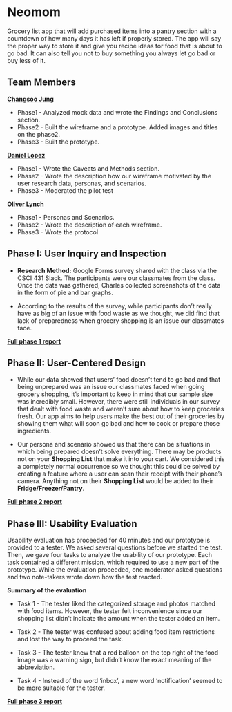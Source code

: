 # Neomom

Grocery list app that will add purchased items into a pantry section with a countdown of how many days it has left if properly stored. The app will say the proper way to store it and give you recipe ideas for food that is about to go bad. It can also tell you not to buy something you always let go bad or buy less of it.


## Team Members

**[__Changsoo Jung__](https://usabilityengineering.github.io/uxportfolio-cjung5/)**
 * Phase1 - Analyzed mock data and wrote the Findings and Conclusions section.
 * Phase2 - Built the wireframe and a prototype. Added images and titles on the phase2.
 * Phase3 - Built the prototype.
 
**[__Daniel Lopez__](https://usabilityengineering.github.io/uxportfolio-dlopez77-csuchico/)**
 * Phase1 - Wrote the Caveats and Methods section.
 * Phase2 - Wrote the description how our wireframe motivated by the user research data, personas, and scenarios.
 * Phase3 - Moderated the pilot test
 
[__Oliver Lynch__](https://usabilityengineering.github.io/uxportfolio-0llievr/)
 * Phase1 - Personas and Scenarios.
 * Phase2 - Wrote the description of each wireframe.
 * Phase3 - Wrote the protocol

## Phase I: User Inquiry and Inspection

* **Research Method:** Google Forms survey shared with the class via the CSCI 431 Slack. The participants were our classmates from the class. Once the data was gathered, Charles collected screenshots of the data in the form of pie and bar graphs.

* According to the results of the survey, while participants don’t really have as big of an issue with food waste as we thought, we did find that lack of preparedness when grocery shopping is an issue our classmates face. 

[__Full phase 1 report__](phase1/)

## Phase II: User-Centered Design

* While our data showed that users’ food doesn’t tend to go bad and that being unprepared was an issue our classmates faced when going grocery shopping, it’s important to keep in mind that our sample size was incredibly small. However, there were still individuals in our survey that dealt with food waste and weren’t sure about how to keep groceries fresh. Our app aims to help users make the best out of their groceries by showing them what will soon go bad and how to cook or prepare those ingredients.

* Our persona and scenario showed us that there can be situations in which being prepared doesn’t solve everything. There may be products not on your **Shopping List** that make it into your cart. We considered this a completely normal occurrence so we thought this could be solved by creating a feature where a user can scan their receipt with their phone’s camera. Anything not on their **Shopping List** would be added to their **Fridge/Freezer/Pantry**.

[__Full phase 2 report__](phase2/)

## Phase III: Usability Evaluation
Usability evaluation has proceeded for 40 minutes and our prototype is provided to a tester. We asked several questions before we started the test. Then, we gave four tasks to analyze the usability of our prototype. Each task contained a different mission, which required to use a new part of the prototype. While the evaluation proceeded, one moderator asked questions and two note-takers wrote down how the test reacted.

__Summary of the evaluation__
 * Task 1 - The tester liked the categorized storage and photos matched with food items. However, the tester felt inconvenience since our shopping list didn’t indicate the amount when the tester added an item. 
 
 * Task 2 - The tester was confused about adding food item restrictions and lost the way to proceed the task.
 
 * Task 3 - The tester knew that a red balloon on the top right of the food image was a warning sign, but didn’t know the exact meaning of the abbreviation.
 
 * Task 4 - Instead of the word ‘inbox’, a new word ‘notification’ seemed to be more suitable for the tester.


[__Full phase 3 report__](phase3/)
